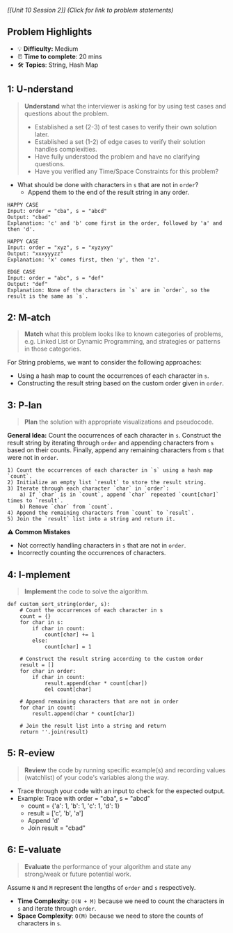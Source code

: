 *[[Unit 10 Session 2]] (Click for link to problem statements)*

## Problem Highlights

* 💡 **Difficulty:** Medium
* ⏰ **Time to complete**: 20 mins
* 🛠️ **Topics**: String, Hash Map
    
## 1: U-nderstand

> **Understand** what the interviewer is asking for by using test cases and questions about the problem.
> - Established a set (2-3) of test cases to verify their own solution later.
> - Established a set (1-2) of edge cases to verify their solution handles complexities.
> - Have fully understood the problem and have no clarifying questions.
> - Have you verified any Time/Space Constraints for this problem?

- What should be done with characters in `s` that are not in `order`?
    - Append them to the end of the result string in any order.

```
HAPPY CASE
Input: order = "cba", s = "abcd"
Output: "cbad"
Explanation: 'c' and 'b' come first in the order, followed by 'a' and then 'd'.

HAPPY CASE
Input: order = "xyz", s = "xyzyxy"
Output: "xxxyyyzz"
Explanation: 'x' comes first, then 'y', then 'z'.

EDGE CASE
Input: order = "abc", s = "def"
Output: "def"
Explanation: None of the characters in `s` are in `order`, so the result is the same as `s`.
```

## 2: M-atch

> **Match** what this problem looks like to known categories of problems, e.g. Linked List or Dynamic Programming, and strategies or patterns in those categories.

For String problems, we want to consider the following approaches:

- Using a hash map to count the occurrences of each character in `s`.
- Constructing the result string based on the custom order given in `order`.

## 3: P-lan

> **Plan** the solution with appropriate visualizations and pseudocode.

**General Idea:** Count the occurrences of each character in `s`. Construct the result string by iterating through `order` and appending characters from `s` based on their counts. Finally, append any remaining characters from `s` that were not in `order`.

```
1) Count the occurrences of each character in `s` using a hash map `count`.
2) Initialize an empty list `result` to store the result string.
3) Iterate through each character `char` in `order`:
    a) If `char` is in `count`, append `char` repeated `count[char]` times to `result`.
    b) Remove `char` from `count`.
4) Append the remaining characters from `count` to `result`.
5) Join the `result` list into a string and return it.
```

**⚠️ Common Mistakes**

- Not correctly handling characters in `s` that are not in `order`.
- Incorrectly counting the occurrences of characters.

## 4: I-mplement

> **Implement** the code to solve the algorithm.

```
def custom_sort_string(order, s):
    # Count the occurrences of each character in s
    count = {}
    for char in s:
        if char in count:
            count[char] += 1
        else:
            count[char] = 1
    
    # Construct the result string according to the custom order
    result = []
    for char in order:
        if char in count:
            result.append(char * count[char])
            del count[char]
    
    # Append remaining characters that are not in order
    for char in count:
        result.append(char * count[char])
    
    # Join the result list into a string and return
    return ''.join(result)
```

## 5: R-eview

> **Review** the code by running specific example(s) and recording values (watchlist) of your code's variables along the way.

- Trace through your code with an input to check for the expected output.
- Example: Trace with order = "cba", s = "abcd"
    - count = {'a': 1, 'b': 1, 'c': 1, 'd': 1}
    - result = ['c', 'b', 'a']
    - Append 'd'
    - Join result = "cbad"

## 6: E-valuate

> **Evaluate** the performance of your algorithm and state any strong/weak or future potential work.

Assume `N` and `M` represent the lengths of `order` and `s` respectively.

* **Time Complexity**: `O(N + M)` because we need to count the characters in `s` and iterate through `order`.
* **Space Complexity**: `O(M)` because we need to store the counts of characters in `s`.